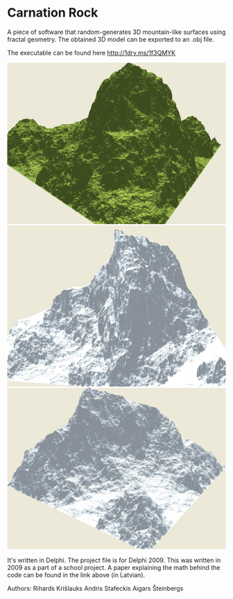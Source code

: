 Carnation Rock
==============
A piece of software that random-generates 3D mountain-like surfaces using fractal geometry. The obtained 3D model can be exported to an .obj file.

The executable can be found here http://1drv.ms/1f3QMYK

![Mountain 1](mountain1.jpg)
![Mountain 2](mountain2.jpg)
![Mountain 3](mountain3.jpg)

It's written in Delphi. The project file is for Delphi 2009. This was written in 2009 as a part of a school project. A paper explaining the math behind the code can be found in the link above (in Latvian).

Authors:
Rihards Krišlauks
Andris Stafeckis
Aigars Šteinbergs
